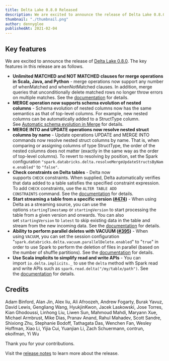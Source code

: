 ```yaml
---
title: Delta Lake 0.8.0 Released
description: We are excited to announce the release of Delta Lake 0.8.0.
thumbnail: "./thumbnail.png"
author: dennyglee
publishedAt: 2021-02-04
---
```


## Key features

We are excited to announce the release of [Delta Lake 0.8.0](https://github.com/delta-io/delta/releases/tag/v0.8.0). The key features in this release are as follows.

- **Unlimited MATCHED and NOT MATCHED clauses for merge operations in Scala, Java, and Python** - merge operations now support any number of whenMatched and whenNotMatched clauses. In addition, merge queries that unconditionally delete matched rows no longer throw errors on multiple matches. See the [documentation](https://docs.delta.io/0.8.0/delta-update.html#operation-semantics) for details.
- **MERGE operation now supports schema evolution of nested columns** - Schema evolution of nested columns now has the same semantics as that of top-level columns. For example, new nested columns can be automatically added to a StructType column. See [Automatic schema evolution in Merge](https://docs.delta.io/0.8.0/delta-update.html#operation-semantics) for details.
- **MERGE INTO and UPDATE operations now resolve nested struct columns by name** - Update operations UPDATE and MERGE INTO commands now resolve nested struct columns by name. That is, when comparing or assigning columns of type StructType, the order of the nested columns does not matter (exactly in the same way as the order of top-level columns). To revert to resolving by position, set the Spark configuration `"spark.databricks.delta.resolveMergeUpdateStructsByName.enabled"` to `"false"`.
- **Check constraints on Delta tables** - Delta now supports `CHECK` constraints. When supplied, Delta automatically verifies that data added to a table satisfies the specified constraint expression. To add `CHECK` constraints, use the `ALTER TABLE ADD CONSTRAINTS` command. See the [documentation](https://docs.delta.io/0.8.0/delta-constraints.html) for details.
- **Start streaming a table from a specific version ([#474](https://github.com/delta-io/delta/issues/474))** - When using Delta as a streaming source, you can use the options `startingTimestamp` or `startingVersion` to start processing the table from a given version and onwards. You can also set `startingVersion` to `latest` to skip existing data in the table and stream from the new incoming data. See the [documentation](https://docs.delta.io/0.8.0/delta-streaming.html#specify-initial-position) for details.
- **Ability to perform parallel deletes with VACUUM ([#395](https://docs.delta.io/0.8.0/delta-streaming.html#specify-initial-position))** - When using `VACUUM`, you can set the session configuration "`spark.databricks.delta.vacuum.parallelDelete.enabled`" to "`true`" in order to use Spark to perform the deletion of files in parallel (based on the number of shuffle partitions). See the [documentation](https://docs.delta.io/0.8.0/delta-utility.html#remove-files-no-longer-referenced-by-a-delta-table) for details.
- **Use Scala implicits to simplify read and write APIs** - You can import `io.delta.implicits._` to use the `delta` method with Spark read and write APIs such as `spark.read.delta("/my/table/path")`. See the [documentation](https://docs.delta.io/0.8.0/delta-streaming.html#delta-table-as-a-stream-source) for details.

## Credits

Adam Binford, Alan Jin, Alex liu, Ali Afroozeh, Andrew Fogarty, Burak Yavuz, David Lewis, Gengliang Wang, HyukjinKwon, Jacek Laskowski, Jose Torres, Kian Ghodoussi, Linhong Liu, Liwen Sun, Mahmoud Mahdi, Maryann Xue, Michael Armbrust, Mike Dias, Pranav Anand, Rahul Mahadev, Scott Sandre, Shixiong Zhu, Stephanie Bodoff, Tathagata Das, Wenchen Fan, Wesley Hoffman, Xiao Li, Yijia Cui, Yuanjian Li, Zach Schuermann, contrun, ekoifman, Yi Wu

Thank you for your contributions.

Visit the [release notes](https://github.com/delta-io/delta/releases/tag/v0.8.0) to learn more about the release.
